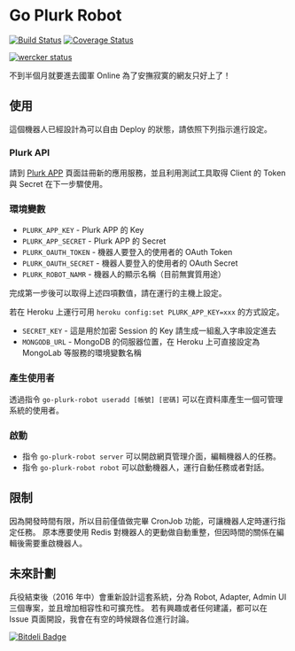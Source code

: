 # Go Plurk Robot
[![Build Status](https://secure.travis-ci.org/elct9620/go-plurk-robot.png?branch=master)](https://travis-ci.org/elct9620/go-plurk-robot)
[![Coverage Status](https://coveralls.io/repos/elct9620/go-plurk-robot/badge.svg?branch=master&service=github)](https://coveralls.io/github/elct9620/go-plurk-robot?branch=master)

[![wercker status](https://app.wercker.com/status/f6b3c29f0fdfb254d486cd8667eefc6f/m "wercker status")](https://app.wercker.com/project/bykey/f6b3c29f0fdfb254d486cd8667eefc6f)

不到半個月就要進去國軍 Online 為了安撫寂寞的網友只好上了！

## 使用

這個機器人已經設計為可以自由 Deploy 的狀態，請依照下列指示進行設定。

### Plurk API

請到 [Plurk APP](http://www.plurk.com/PlurkApp) 頁面註冊新的應用服務，並且利用測試工具取得 Client 的 Token 與 Secret 在下一步驟使用。

### 環境變數

* `PLURK_APP_KEY` - Plurk APP 的 Key
* `PLURK_APP_SECRET` - Plurk APP 的 Secret
* `PLURK_OAUTH_TOKEN` - 機器人要登入的使用者的 OAuth Token
* `PLURK_OAUTH_SECRET` - 機器人要登入的使用者的 OAuth Secret
* `PLURK_ROBOT_NAMR` - 機器人的顯示名稱（目前無實質用途）

完成第一步後可以取得上述四項數值，請在運行的主機上設定。

若在 Heroku 上運行可用 `heroku config:set PLURK_APP_KEY=xxx` 的方式設定。

* `SECRET_KEY` - 這是用於加密 Session 的 Key 請生成一組亂入字串設定進去
* `MONGODB_URL` - MongoDB 的伺服器位置，在 Heroku 上可直接設定為 MongoLab 等服務的環境變數名稱

### 產生使用者

透過指令 `go-plurk-robot useradd [帳號] [密碼]` 可以在資料庫產生一個可管理系統的使用者。

### 啟動

* 指令 `go-plurk-robot server` 可以開啟網頁管理介面，編輯機器人的任務。
* 指令 `go-plurk-robot robot` 可以啟動機器人，運行自動任務或者對話。

## 限制

因為開發時間有限，所以目前僅值做完畢 CronJob 功能，可讓機器人定時運行指定任務。
原本應要使用 Redis 對機器人的更動做自動重整，但因時間的關係在編輯後需要重啟機器人。

## 未來計劃

兵役結束後（2016 年中）會重新設計這套系統，分為 Robot, Adapter, Admin UI 三個專案，並且增加相容性和可擴充性。
若有興趣或者任何建議，都可以在 Issue 頁面開設，我會在有空的時候跟各位進行討論。


[![Bitdeli Badge](https://d2weczhvl823v0.cloudfront.net/elct9620/go-plurk-robot/trend.png)](https://bitdeli.com/free "Bitdeli Badge")

